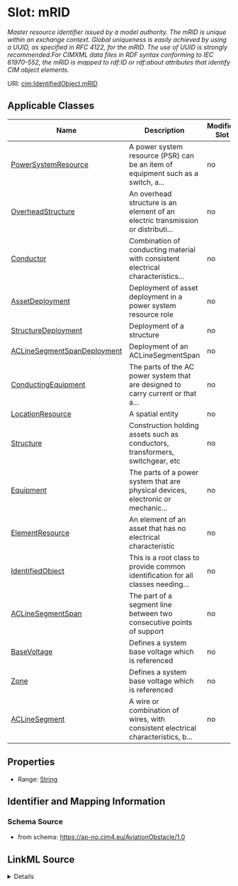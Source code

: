 # Slot: mRID


_Master resource identifier issued by a model authority. The mRID is unique within an exchange context. Global uniqueness is easily achieved by using a UUID, as specified in RFC 4122, for the mRID. The use of UUID is strongly recommended.For CIMXML data files in RDF syntax conforming to IEC 61970-552, the mRID is mapped to rdf:ID or rdf:about attributes that identify CIM object elements._



URI: [cim:IdentifiedObject.mRID](https://cim.ucaiug.io/ns#IdentifiedObject.mRID)



<!-- no inheritance hierarchy -->




## Applicable Classes

| Name | Description | Modifies Slot |
| --- | --- | --- |
[PowerSystemResource](PowerSystemResource.md) | A power system resource (PSR) can be an item of equipment such as a switch, a... |  no  |
[OverheadStructure](OverheadStructure.md) | An overhead structure is an element of an electric transmission or distributi... |  no  |
[Conductor](Conductor.md) | Combination of conducting material with consistent electrical characteristics... |  no  |
[AssetDeployment](AssetDeployment.md) | Deployment of asset deployment in a power system resource role |  no  |
[StructureDeployment](StructureDeployment.md) | Deployment of a structure |  no  |
[ACLineSegmentSpanDeployment](ACLineSegmentSpanDeployment.md) | Deployment of an ACLineSegmentSpan |  no  |
[ConductingEquipment](ConductingEquipment.md) | The parts of the AC power system that are designed to carry current or that a... |  no  |
[LocationResource](LocationResource.md) | A spatial entity |  no  |
[Structure](Structure.md) | Construction holding assets such as conductors, transformers, switchgear, etc |  no  |
[Equipment](Equipment.md) | The parts of a power system that are physical devices, electronic or mechanic... |  no  |
[ElementResource](ElementResource.md) | An element of an asset that has no electrical characteristic |  no  |
[IdentifiedObject](IdentifiedObject.md) | This is a root class to provide common identification for all classes needing... |  no  |
[ACLineSegmentSpan](ACLineSegmentSpan.md) | The part of a segment line between two consecutive points of support |  no  |
[BaseVoltage](BaseVoltage.md) | Defines a system base voltage which is referenced |  no  |
[Zone](Zone.md) | Defines a system base voltage which is referenced |  no  |
[ACLineSegment](ACLineSegment.md) | A wire or combination of wires, with consistent electrical characteristics, b... |  no  |







## Properties

* Range: [String](String.md)





## Identifier and Mapping Information







### Schema Source


* from schema: https://ap-no.cim4.eu/AviationObstacle/1.0




## LinkML Source

<details>
```yaml
name: mRID
description: Master resource identifier issued by a model authority. The mRID is unique
  within an exchange context. Global uniqueness is easily achieved by using a UUID,
  as specified in RFC 4122, for the mRID. The use of UUID is strongly recommended.For
  CIMXML data files in RDF syntax conforming to IEC 61970-552, the mRID is mapped
  to rdf:ID or rdf:about attributes that identify CIM object elements.
from_schema: https://ap-no.cim4.eu/AviationObstacle/1.0
slot_uri: cim:IdentifiedObject.mRID
alias: mRID
owner: IdentifiedObject
domain_of:
- IdentifiedObject
range: string
minimum_cardinality: 0
maximum_cardinality: 1

```
</details>
